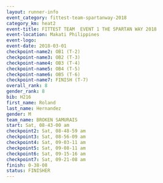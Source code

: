 ```yaml
---
layout: runner-info 
event_category: fittest-team-spartanway-2018 
category_km: heat2 
event-title: FITTEST TEAM  EVENT 1 THE SPARTAN WAY 2018 
event-location: Makati Philippines 
event-logo: 
event-date: 2018-03-01 
checkpoint-name2: OB1 (T-2) 
checkpoint-name3: OB2 (T-3) 
checkpoint-name4: OB3 (T-4) 
checkpoint-name5: OB4 (T-5) 
checkpoint-name6: OB5 (T-6) 
checkpoint-name7: FINISH (T-7) 
overall_rank: 8
gender_rank: 8
bib: H216
first_name: Roland
last_name: Hernandez
gender: M
team_name: BROKEN SAMURAIS
start: Sat, 08-43-00 am
checkpoint2: Sat, 08-48-59 am
checkpoint3: Sat, 08-56-09 am
checkpoint4: Sat, 09-03-11 am
checkpoint5: Sat, 09-08-11 am
checkpoint6: Sat, 09-15-16 am
checkpoint7: Sat, 09-21-08 am
finish: 0-38-08
status: FINISHER
---
```

